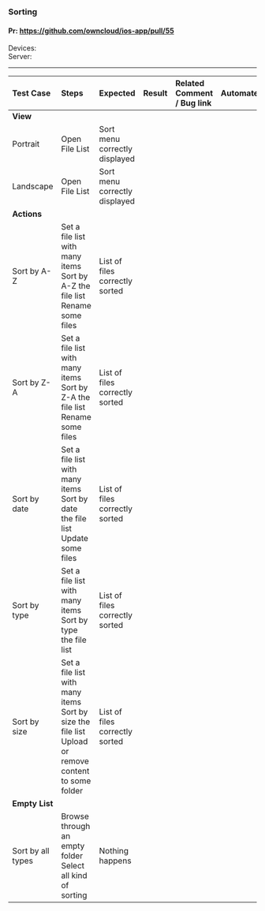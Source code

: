 ###  Sorting

#### Pr: https://github.com/owncloud/ios-app/pull/55

Devices: <br>
Server: 

---

 
| Test Case | Steps | Expected | Result | Related Comment / Bug link | Automated |
| :-------- | :---- | :------- | :----- | :------------------------- | :-------: |
|**View**||||||
| Portrait  | Open File List | Sort menu correctly displayed |  |  |  |
| Landscape | Open File List | Sort menu correctly displayed |  |  |  |
|**Actions**||||||
| Sort by A-Z | Set a file list with many items<br>Sort by A-Z the file list<br>Rename some files | List of files correctly sorted | | |
| Sort by Z-A | Set a file list with many items<br>Sort by Z-A the file list<br>Rename some files | List of files correctly sorted | | |
| Sort by date | Set a file list with many items<br>Sort by date the file list<br>Update some files | List of files correctly sorted | | |
| Sort by type | Set a file list with many items<br>Sort by type the file list | List of files correctly sorted | | 
| Sort by size | Set a file list with many items<br>Sort by size the file list<br>Upload or remove content to some folder | List of files correctly sorted | | 
|**Empty List**||||||
| Sort by all types | Browse through an empty folder<br>Select all kind of sorting | Nothing happens | | 